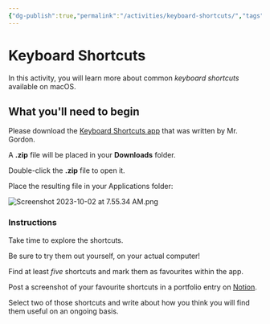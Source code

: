 ```yaml
---
{"dg-publish":true,"permalink":"/activities/keyboard-shortcuts/","tags":["B1.3","B2.1"],"dgHomeLink":true,"dgShowToc":true}
---
```


# Keyboard Shortcuts

In this activity, you will learn more about common *keyboard shortcuts* available on macOS.

## What you'll need to begin

Please download the [Keyboard Shortcuts app](https://russellgordon.ca/lcs/2023-24/icd2o/KeyboardShortcuts.zip) that was written by Mr. Gordon.

A **.zip** file will be placed in your **Downloads** folder.

Double-click the **.zip** file to open it.

Place the resulting file in your Applications folder:

![Screenshot 2023-10-02 at 7.55.34 AM.png](/img/user/Media/Screenshot%202023-10-02%20at%207.55.34%20AM.png)
### Instructions

Take time to explore the shortcuts.

Be sure to try them out yourself, on your actual computer!

Find at least *five* shortcuts and mark them as favourites within the app.

Post a screenshot of your favourite shortcuts in a portfolio entry on [Notion](https://notion.so).

Select two of those shortcuts and write about how you think you will find them useful on an ongoing basis.